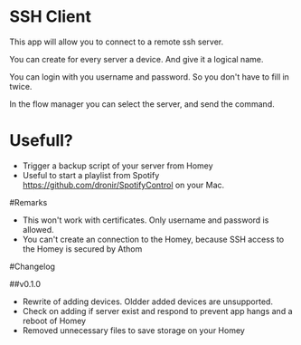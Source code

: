 # SSH Client
        
This app will allow you to connect to a remote ssh server.

You can create for every server a device. And give it a logical name.

You can login with you username and password. So you don't have to fill in twice.

In the flow manager you can select the server, and send the command.

# Usefull?

* Trigger a backup script of your server from Homey
* Useful to start a playlist from Spotify https://github.com/dronir/SpotifyControl on your Mac.

#Remarks

* This won't work with certificates. Only username and password is allowed.
* You can't create an connection to the Homey, because SSH access to the Homey is secured by Athom

#Changelog

##v0.1.0

* Rewrite of adding devices. Oldder added devices are unsupported.
* Check on adding if server exist and respond to prevent app hangs and a reboot of Homey
* Removed unnecessary files to save storage on your Homey